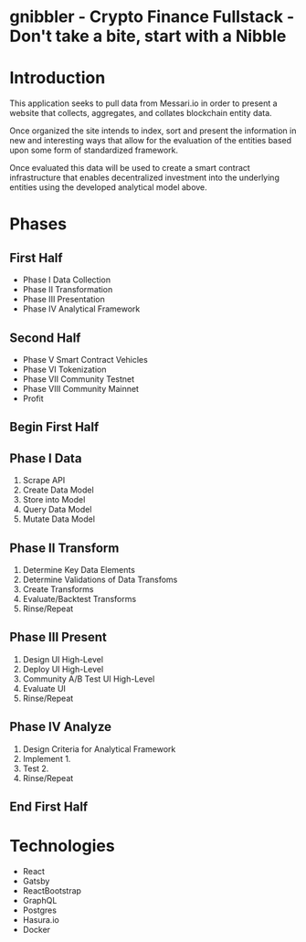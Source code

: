 # gnibbler - Crypto Finance Fullstack - Don't take a bite, start with a Nibble

# Introduction
This application seeks to pull data from Messari.io in order to present a website that collects, aggregates, and collates blockchain entity data.

Once organized the site intends to index, sort and present the information in new and interesting ways that allow for the evaluation of the entities based upon some form of standardized framework.

Once evaluated this data will be used to create a smart contract infrastructure that enables decentralized investment into the underlying entities using the developed analytical model above.

# Phases
## First Half
* Phase I Data Collection
* Phase II Transformation
* Phase III Presentation
* Phase IV Analytical Framework
## Second Half
* Phase V Smart Contract Vehicles
* Phase VI Tokenization
* Phase VII Community Testnet
* Phase VIII Community Mainnet
* Profit

## Begin First Half
## Phase I Data
1. Scrape API
2. Create Data Model
3. Store into Model
4. Query Data Model
5. Mutate Data Model

## Phase II Transform
1. Determine Key Data Elements
2. Determine Validations of Data Transfoms
3. Create Transforms
4. Evaluate/Backtest Transforms
5. Rinse/Repeat

## Phase III Present
1. Design UI High-Level
2. Deploy UI High-Level
3. Community A/B Test UI High-Level
4. Evaluate UI
5. Rinse/Repeat

## Phase IV Analyze
1. Design Criteria for Analytical Framework
2. Implement 1.
3. Test 2.
4. Rinse/Repeat

## End First Half

# Technologies
- React
- Gatsby
- ReactBootstrap
- GraphQL
- Postgres
- Hasura.io
- Docker